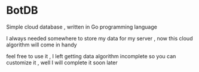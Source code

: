 # BotDB
Simple cloud database , written in Go programming language

I always needed somewhere to store my data for my server , now this cloud algorithm will come in handy 

feel free to use it , I left getting data algorithm incomplete so you can customize it , well I will complete it soon later
